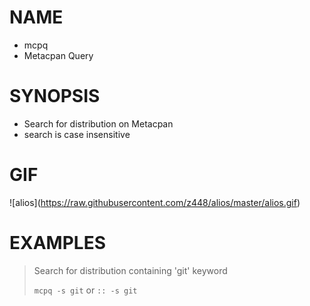 # NAME

- mcpq
- Metacpan Query

# SYNOPSIS

- Search for distribution on Metacpan 
- search is case insensitive

# GIF

!\[alios\](https://raw.githubusercontent.com/z448/alios/master/alios.gif)

# EXAMPLES

> Search for distribution containing 'git' keyword
>
> `mcpq -s git` or `:: -s git`
